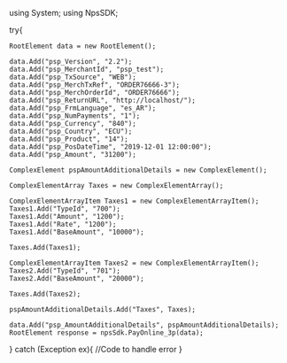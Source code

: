 using System;
using NpsSDK;

try{

    RootElement data = new RootElement();

    data.Add("psp_Version", "2.2");
    data.Add("psp_MerchantId", "psp_test");
    data.Add("psp_TxSource", "WEB");
    data.Add("psp_MerchTxRef", "ORDER76666-3");
    data.Add("psp_MerchOrderId", "ORDER76666");
    data.Add("psp_ReturnURL", "http://localhost/");
    data.Add("psp_FrmLanguage", "es_AR");
    data.Add("psp_NumPayments", "1");
    data.Add("psp_Currency", "840");
    data.Add("psp_Country", "ECU");
    data.Add("psp_Product", "14");
    data.Add("psp_PosDateTime", "2019-12-01 12:00:00");
    data.Add("psp_Amount", "31200");

    ComplexElement pspAmountAdditionalDetails = new ComplexElement();

    ComplexElementArray Taxes = new ComplexElementArray();

    ComplexElementArrayItem Taxes1 = new ComplexElementArrayItem();
    Taxes1.Add("TypeId", "700");
    Taxes1.Add("Amount", "1200");
    Taxes1.Add("Rate", "1200");
    Taxes1.Add("BaseAmount", "10000");

    Taxes.Add(Taxes1);

    ComplexElementArrayItem Taxes2 = new ComplexElementArrayItem();
    Taxes2.Add("TypeId", "701");
    Taxes2.Add("BaseAmount", "20000");

    Taxes.Add(Taxes2);

    pspAmountAdditionalDetails.Add("Taxes", Taxes);

    data.Add("psp_AmountAdditionalDetails", pspAmountAdditionalDetails);
    RootElement response = npsSdk.PayOnline_3p(data);

}
catch (Exception ex){
    //Code to handle error
}

